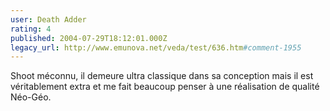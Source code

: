 ```yaml
---
user: Death Adder
rating: 4
published: 2004-07-29T18:12:01.000Z
legacy_url: http://www.emunova.net/veda/test/636.htm#comment-1955
---
```

Shoot méconnu, il demeure ultra classique dans sa conception mais il est véritablement extra et me fait beaucoup penser à une réalisation de qualité Néo-Géo.